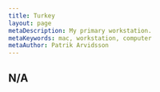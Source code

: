 ```yaml
---
title: Turkey
layout: page
metaDescription: My primary workstation.
metaKeywords: mac, workstation, computer
metaAuthor: Patrik Arvidsson
---
```


## N/A
